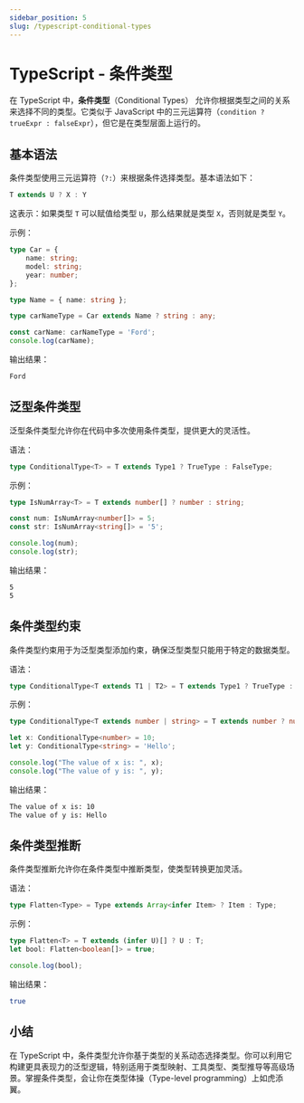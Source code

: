 ```yaml
---
sidebar_position: 5
slug: /typescript-conditional-types
---
```


# TypeScript - 条件类型

在 TypeScript 中，**条件类型**（Conditional Types） 允许你根据类型之间的关系来选择不同的类型。它类似于 JavaScript 中的三元运算符（`condition ? trueExpr : falseExpr`），但它是在类型层面上运行的。



## 基本语法

条件类型使用三元运算符（`?:`）来根据条件选择类型。基本语法如下：

```typescript
T extends U ? X : Y
```

这表示：如果类型 `T` 可以赋值给类型 `U`，那么结果就是类型 `X`，否则就是类型 `Y`。

示例：

```typescript showLineNumbers
type Car = {
    name: string;
    model: string;
    year: number;
};

type Name = { name: string };

type carNameType = Car extends Name ? string : any;

const carName: carNameType = 'Ford';
console.log(carName);
```

输出结果：

```bash
Ford
```



## 泛型条件类型

泛型条件类型允许你在代码中多次使用条件类型，提供更大的灵活性。

语法：

```typescript
type ConditionalType<T> = T extends Type1 ? TrueType : FalseType;
```

示例：

```typescript showLineNumbers
type IsNumArray<T> = T extends number[] ? number : string;

const num: IsNumArray<number[]> = 5;
const str: IsNumArray<string[]> = '5';

console.log(num);
console.log(str);
```

输出结果：

```bash
5
5
```



## 条件类型约束

条件类型约束用于为泛型类型添加约束，确保泛型类型只能用于特定的数据类型。

语法：

```typescript
type ConditionalType<T extends T1 | T2> = T extends Type1 ? TrueType : FalseType;
```

示例：

```typescript showLineNumbers
type ConditionalType<T extends number | string> = T extends number ? number : string;

let x: ConditionalType<number> = 10;
let y: ConditionalType<string> = 'Hello';

console.log("The value of x is: ", x);
console.log("The value of y is: ", y);
```

输出结果：

```bash
The value of x is: 10
The value of y is: Hello
```



## 条件类型推断

条件类型推断允许你在条件类型中推断类型，使类型转换更加灵活。

语法：

```typescript
type Flatten<Type> = Type extends Array<infer Item> ? Item : Type;
```

示例：

```typescript showLineNumbers
type Flatten<T> = T extends (infer U)[] ? U : T;
let bool: Flatten<boolean[]> = true;

console.log(bool);
```

输出结果：

```bash
true
```



## 小结

在 TypeScript 中，条件类型允许你基于类型的关系动态选择类型。你可以利用它构建更具表现力的泛型逻辑，特别适用于类型映射、工具类型、类型推导等高级场景。掌握条件类型，会让你在类型体操（Type-level programming）上如虎添翼。
